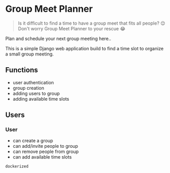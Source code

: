 # Group Meet Planner

> Is it difficult to find a time to have a group meet that fits all people? 😌
> Don't worry Group Meet Planner to your rescue 😂

Plan and schedule your next group meeting here..

This is a simple Django web application build to find a time slot to organize a small group meeting.

## Functions
- user authentication 
- group creation
- adding users to group
- adding available time slots

## Users
### User
- can create a group
- can add/invite people to group
- can remove people from group
- can add available time slots

`dockerized`
